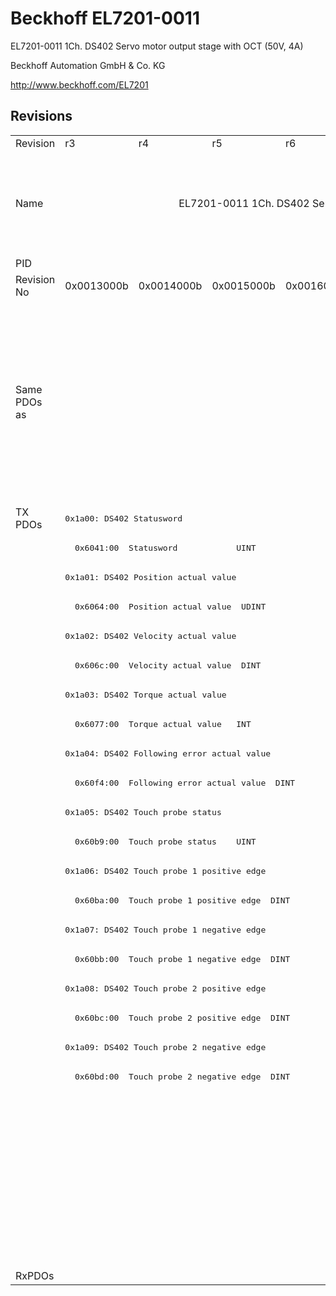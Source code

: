 # Beckhoff EL7201-0011

EL7201-0011 1Ch. DS402 Servo motor output stage with OCT (50V, 4A)

Beckhoff Automation GmbH & Co. KG

http://www.beckhoff.com/EL7201

## Revisions
<table>
<tr >
<td>Revision</td>
<td>r3</td>
<td>r4</td>
<td>r5</td>
<td>r6</td>
<td>r7</td>
<td>r8</td>
<td>r9</td>
<td>r10</td>
<td>r11</td>
<td>r12</td>
<td>r13</td>
<td>r14</td>
<td>r15</td>
<td>r16</td>
</tr>
<tr >
<td>Name</td>
<td colspan=8 align="center">EL7201-0011 1Ch. DS402 Servo motor output stage with OCT (50V, 4A)</td>
<td>EL7201-0011 1Ch. DS402 Servo motor output stage with OCT (50V, 2.8A RMS)</td>
<td>EL7201-0011 1Ch. DS402 Servo motor output stage with OCT (50V, 4A)</td>
<td colspan=4 align="center">EL7201-0011 1Ch. DS402 Servo motor output stage with OCT (50V, 2.8A RMS)</td>
</tr>
<tr >
<td>PID</td>
<td colspan=14 align="center">0x1c213052</td>
</tr>
<tr >
<td>Revision No</td>
<td>0x0013000b</td>
<td>0x0014000b</td>
<td>0x0015000b</td>
<td>0x0016000b</td>
<td>0x0017000b</td>
<td>0x0018000b</td>
<td>0x0019000b</td>
<td>0x001a000b</td>
<td>0x001b000b</td>
<td>0x001c000b</td>
<td>0x001d000b</td>
<td>0x001e000b</td>
<td>0x001f000b</td>
<td>0x0020000b</td>
</tr>
<tr >
<td>Same PDOs as</td>
<td colspan=4 align="center"></td>
<td><a href="EL7211-0011">EL7211-0011 r7</a></td>
<td><a href="EL7211-0011">EL7211-0011 r8</a></td>
<td colspan=2 align="center"><a href="EJ7211-0011">EJ7211-0011 r10</a><br/><a href="EL7201-9015">EL7201-9015 r10</a><br/><a href="EL7211-0011">EL7211-0011 r10</a><br/><a href="EL7211-0011">EL7211-0011 r9</a><br/><a href="EL7211-9015">EL7211-9015 r10</a></td>
<td colspan=3 align="center"><a href="EJ7211-0011">EJ7211-0011 r11</a><br/><a href="EJ7211-0011">EJ7211-0011 r12</a><br/><a href="EJ7211-0011">EJ7211-0011 r13</a><br/><a href="EJ7211-9415">EJ7211-9415 r13</a><br/><a href="EL7201-9015">EL7201-9015 r11</a><br/><a href="EL7201-9015">EL7201-9015 r12</a><br/><a href="EL7201-9015">EL7201-9015 r13</a><br/><a href="EL7211-0011">EL7211-0011 r11</a><br/><a href="EL7211-0011">EL7211-0011 r12</a><br/><a href="EL7211-0011">EL7211-0011 r13</a><br/><a href="EL7211-9015">EL7211-9015 r11</a><br/><a href="EL7211-9015">EL7211-9015 r12</a><br/><a href="EL7211-9015">EL7211-9015 r13</a><br/><a href="EL7221-9015">EL7221-9015 r12</a><br/><a href="EL7221-9015">EL7221-9015 r13</a><br/><a href="EP7211-0035">EP7211-0035 r13</a></td>
<td colspan=2 align="center"><a href="EJ7211-0011">EJ7211-0011 r14</a><br/><a href="EJ7211-0011">EJ7211-0011 r15</a><br/><a href="EJ7211-9415">EJ7211-9415 r14</a><br/><a href="EJ7211-9415">EJ7211-9415 r15</a><br/><a href="EL7201-9015">EL7201-9015 r14</a><br/><a href="EL7201-9015">EL7201-9015 r15</a><br/><a href="EL7211-0011">EL7211-0011 r14</a><br/><a href="EL7211-0011">EL7211-0011 r15</a><br/><a href="EL7211-9015">EL7211-9015 r14</a><br/><a href="EL7211-9015">EL7211-9015 r15</a><br/><a href="EL7221-9015">EL7221-9015 r14</a><br/><a href="EL7221-9015">EL7221-9015 r15</a><br/><a href="EP7211-0035">EP7211-0035 r14</a><br/><a href="EP7211-0035">EP7211-0035 r15</a></td>
<td><a href="EJ7211-0011">EJ7211-0011 r16</a><br/><a href="EJ7211-9415">EJ7211-9415 r16</a><br/><a href="EL7201-9015">EL7201-9015 r16</a><br/><a href="EL7211-0011">EL7211-0011 r16</a><br/><a href="EL7211-9015">EL7211-9015 r16</a><br/><a href="EL7221-9015">EL7221-9015 r16</a><br/><a href="EP7211-0035">EP7211-0035 r16</a></td>
</tr>
<tr class="txpdo pdosection">
<td rowspan=26 valign=top>TX PDOs</td>
<td colspan=14 align="left"><pre>0x1a00: DS402 Statusword</pre></td>
<td></td>
</tr>
<tr class="txpdo">
<td colspan=14 align="left"><pre>  0x6041:00  Statusword            UINT</pre></td>
</tr>
<tr class="txpdo pdosection">
<td colspan=14 align="left"><pre>0x1a01: DS402 Position actual value</pre></td>
</tr>
<tr class="txpdo">
<td colspan=14 align="left"><pre>  0x6064:00  Position actual value  UDINT</pre></td>
</tr>
<tr class="txpdo pdosection">
<td colspan=14 align="left"><pre>0x1a02: DS402 Velocity actual value</pre></td>
</tr>
<tr class="txpdo">
<td colspan=14 align="left"><pre>  0x606c:00  Velocity actual value  DINT</pre></td>
</tr>
<tr class="txpdo pdosection">
<td colspan=14 align="left"><pre>0x1a03: DS402 Torque actual value</pre></td>
</tr>
<tr class="txpdo">
<td colspan=14 align="left"><pre>  0x6077:00  Torque actual value   INT</pre></td>
</tr>
<tr class="txpdo pdosection">
<td colspan=14 align="left"><pre>0x1a04: DS402 Following error actual value</pre></td>
</tr>
<tr class="txpdo">
<td colspan=14 align="left"><pre>  0x60f4:00  Following error actual value  DINT</pre></td>
</tr>
<tr class="txpdo pdosection">
<td colspan=14 align="left"><pre>0x1a05: DS402 Touch probe status</pre></td>
</tr>
<tr class="txpdo">
<td colspan=14 align="left"><pre>  0x60b9:00  Touch probe status    UINT</pre></td>
</tr>
<tr class="txpdo pdosection">
<td colspan=14 align="left"><pre>0x1a06: DS402 Touch probe 1 positive edge</pre></td>
</tr>
<tr class="txpdo">
<td colspan=14 align="left"><pre>  0x60ba:00  Touch probe 1 positive edge  DINT</pre></td>
</tr>
<tr class="txpdo pdosection">
<td colspan=14 align="left"><pre>0x1a07: DS402 Touch probe 1 negative edge</pre></td>
</tr>
<tr class="txpdo">
<td colspan=14 align="left"><pre>  0x60bb:00  Touch probe 1 negative edge  DINT</pre></td>
</tr>
<tr class="txpdo pdosection">
<td colspan=14 align="left"><pre>0x1a08: DS402 Touch probe 2 positive edge</pre></td>
</tr>
<tr class="txpdo">
<td colspan=14 align="left"><pre>  0x60bc:00  Touch probe 2 positive edge  DINT</pre></td>
</tr>
<tr class="txpdo pdosection">
<td colspan=14 align="left"><pre>0x1a09: DS402 Touch probe 2 negative edge</pre></td>
</tr>
<tr class="txpdo">
<td colspan=14 align="left"><pre>  0x60bd:00  Touch probe 2 negative edge  DINT</pre></td>
</tr>
<tr class="txpdo pdosection">
<td colspan=5 align="left"></td>
<td colspan=9 align="left"><pre>0x1a0a: DS402 TxPDO Data Invalid</pre></td>
</tr>
<tr class="txpdo">
<td colspan=5 align="left"></td>
<td colspan=9 align="left"><pre>  0x603e:02  TxPDO Data invalid__Position actual value  BOOL</pre></td>
</tr>
<tr class="txpdo pdosection">
<td colspan=6 align="left"></td>
<td colspan=8 align="left"><pre>0x1a0b: DS402 Info data 1</pre></td>
</tr>
<tr class="txpdo pdosection">
<td colspan=6 align="left"></td>
<td colspan=8 align="left"><pre>0x1a0c: DS402 Info data 2</pre></td>
</tr>
<tr class="txpdo pdosection">
<td colspan=11 align="left"></td>
<td colspan=3 align="left"><pre>0x1a0e: DS402 Modes of operation display</pre></td>
</tr>
<tr class="txpdo">
<td colspan=11 align="left"></td>
<td colspan=3 align="left"><pre>  0x6061:00  Modes of operation display  USINT</pre></td>
</tr>
<tr >
<td>RxPDOs</td>
<td colspan=14 align="left"></td>
</tr>
</table>

